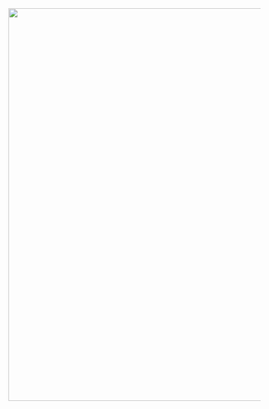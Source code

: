 

<img src="https://github.com/user-attachments/assets/c91a81bf-dd45-4346-bd37-65dd7848a16f" width="1091" height="785" />
